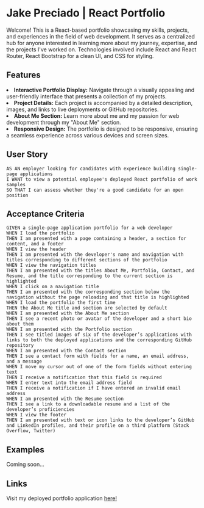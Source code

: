 # Jake Preciado | React Portfolio

Welcome! This is a React-based portfolio showcasing my skills, projects, and experiences in the field of web development. It serves as a centralized hub for anyone 
interested in learning more about my journey, expertise, and the projects I've worked on. Technologies involved include React and React Router, React Bootstrap
for a clean UI, and CSS for styling.

## Features
<li><b>Interactive Portfolio Display:</b> Navigate through a visually appealing and user-friendly interface that presents a collection of my projects.</li>

<li><b>Project Details:</b> Each project is accompanied by a detailed description, images, and links to live deployments or GitHub repositories.</li>

<li><b>About Me Section:</b> Learn more about me and my passion for web development through my "About Me" section.</li>

<li><b>Responsive Design:</b> The portfolio is designed to be responsive, ensuring a seamless experience across various devices and screen sizes.</li>

## User Story
```
AS AN employer looking for candidates with experience building single-page applications
I WANT to view a potential employee's deployed React portfolio of work samples
SO THAT I can assess whether they're a good candidate for an open position
```

## Acceptance Criteria
```
GIVEN a single-page application portfolio for a web developer
WHEN I load the portfolio
THEN I am presented with a page containing a header, a section for content, and a footer
WHEN I view the header
THEN I am presented with the developer's name and navigation with titles corresponding to different sections of the portfolio
WHEN I view the navigation titles
THEN I am presented with the titles About Me, Portfolio, Contact, and Resume, and the title corresponding to the current section is highlighted
WHEN I click on a navigation title
THEN I am presented with the corresponding section below the navigation without the page reloading and that title is highlighted
WHEN I load the portfolio the first time
THEN the About Me title and section are selected by default
WHEN I am presented with the About Me section
THEN I see a recent photo or avatar of the developer and a short bio about them
WHEN I am presented with the Portfolio section
THEN I see titled images of six of the developer’s applications with links to both the deployed applications and the corresponding GitHub repository
WHEN I am presented with the Contact section
THEN I see a contact form with fields for a name, an email address, and a message
WHEN I move my cursor out of one of the form fields without entering text
THEN I receive a notification that this field is required
WHEN I enter text into the email address field
THEN I receive a notification if I have entered an invalid email address
WHEN I am presented with the Resume section
THEN I see a link to a downloadable resume and a list of the developer’s proficiencies
WHEN I view the footer
THEN I am presented with text or icon links to the developer’s GitHub and LinkedIn profiles, and their profile on a third platform (Stack Overflow, Twitter)
```

## Examples

Coming soon...

## Links

Visit my deployed portfolio application <a href="https://jakepreciado-portfolio.netlify.app/">here!</a>

